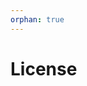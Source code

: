 ```yaml
---
orphan: true
---
```


# License

```{include} ../LICENSE

```
                                                                                                                                                                                                                                                                                                                                                                                                        